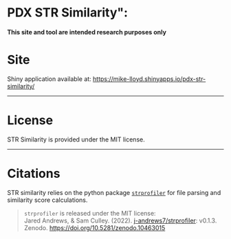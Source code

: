 # PDX STR Similarity": 
#### This site and tool are intended research purposes only

# Site  

Shiny application available at: https://mike-lloyd.shinyapps.io/pdx-str-similarity/

---

# License 

STR Similarity is provided under the MIT license.

---

# Citations
STR similarity relies on the python package <a href="https://pypi.org/project/strprofiler/" target="_blank">`strprofiler`</a> for file parsing and similarity score calculations.

> `strprofiler` is released under the MIT license:    
> Jared Andrews, & Sam Culley. (2022). <a href="https://github.com/j-andrews7/strprofiler" target="_blank">j-andrews7/strprofiler</a>: v0.1.3. Zenodo. <a href="https://doi.org/10.5281/zenodo.10463015" target="_blank">https://doi.org/10.5281/zenodo.10463015</a>
